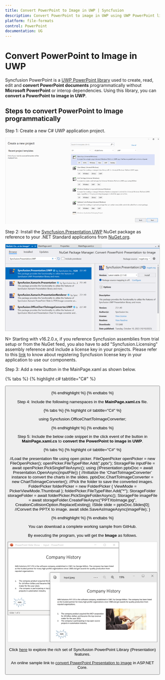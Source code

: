 ```yaml
---
title: Convert PowerPoint to Image in UWP | Syncfusion
description: Convert PowerPoint to image in UWP using UWP PowerPoint library (Presentation) without Microsoft PowerPoint or interop dependencies.
platform: file-formats
control: PowerPoint
documentation: UG
---
```


# Convert PowerPoint to Image in UWP

Syncfusion PowerPoint is a [UWP PowerPoint library](https://www.syncfusion.com/document-processing/powerpoint-framework/uwp/powerpoint-library) used to create, read, edit and **convert PowerPoint documents** programmatically without **Microsoft PowerPoint** or interop dependencies. Using this library, you can **convert a PowerPoint to image in UWP**.

## Steps to convert PowerPoint to Image programmatically

Step 1: Create a new C# UWP application project.

![Create UWP project](Workingwith_UWP/Project-Open-and-Save.png)

Step 2: Install the [Syncfusion.Presentation.UWP](https://www.nuget.org/packages/Syncfusion.Presentation.UWP) NuGet package as reference to your .NET Standard applications from [NuGet.org](https://www.nuget.org/).

![Install Syncfusion.Presentation.UWP Nuget Package](Workingwith_UWP/NuGet-Package-PPTXtoImage.png)

N> Starting with v16.2.0.x, if you reference Syncfusion assemblies from trial setup or from the NuGet feed, you also have to add "Syncfusion.Licensing" assembly reference and include a license key in your projects. Please refer to this [link](https://help.syncfusion.com/common/essential-studio/licensing/overview) to know about registering Syncfusion license key in your application to use our components.

Step 3: Add a new button in the MainPage.xaml as shown below.

{% tabs %}
{% highlight c# tabtitle="C#" %}

<Page
    x:Class="Convert_PowerPoint_Presentation_to_Image.MainPage"
    xmlns="http://schemas.microsoft.com/winfx/2006/xaml/presentation"
    xmlns:x="http://schemas.microsoft.com/winfx/2006/xaml"
    xmlns:local="using:Convert_PowerPoint_Presentation_to_Image"
    xmlns:d="http://schemas.microsoft.com/expression/blend/2008"
    xmlns:mc="http://schemas.openxmlformats.org/markup-compatibility/2006"
    mc:Ignorable="d"
    Background="{ThemeResource ApplicationPageBackgroundThemeBrush}">
    <Grid>
        <Button x:Name="button" Content="Convert PPTX to Image" Click="OnButtonClicked" HorizontalAlignment="Center" VerticalAlignment="Center"/>
    </Grid>
</Page>

{% endhighlight %}
{% endtabs %}

Step 4: Include the following namespaces in the **MainPage.xaml.cs** file.

{% tabs %}
{% highlight c# tabtitle="C#" %}

using Syncfusion.OfficeChartToImageConverter;

{% endhighlight %}
{% endtabs %}

Step 5: Include the below code snippet in the click event of the button in **MainPage.xaml.cs** to **convert the PowerPoint to image in UWP**.

{% tabs %}
{% highlight c# tabtitle="C#" %}

//Load the presentation file using open picker.
FileOpenPicker openPicker = new FileOpenPicker();
openPicker.FileTypeFilter.Add(".pptx");
StorageFile inputFile = await openPicker.PickSingleFileAsync();
using (IPresentation pptxDoc = await Presentation.OpenAsync(inputFile))
{
    //Initialize the ‘ChartToImageConverter’ instance to convert the charts in the slides.
    pptxDoc.ChartToImageConverter = new ChartToImageConverter();
    //Pick the folder to save the converted images.
    FolderPicker folderPicker = new FolderPicker
    {
        ViewMode = PickerViewMode.Thumbnail
    };
    folderPicker.FileTypeFilter.Add("*");
    StorageFolder storageFolder = await folderPicker.PickSingleFolderAsync();
    StorageFile imageFile = await storageFolder.CreateFileAsync("PPTXtoImage.jpg", CreationCollisionOption.ReplaceExisting);
    ISlide slide = pptxDoc.Slides[0];
    //Convert the PPTX to image.
    await slide.SaveAsImageAsync(imageFile);
} 

{% endhighlight %}
{% endtabs %}

You can download a complete working sample from GitHub.

By executing the program, you will get the **Image** as follows.

![Converted Image from PowerPoint in UWP](PPTXtoPDF_images/Output_PowerPoint_Presentation_to-Image.png)

Click [here](https://www.syncfusion.com/document-processing/powerpoint-framework/uwp) to explore the rich set of Syncfusion PowerPoint Library (Presentation) features. 

 An online sample link to [convert PowerPoint Presentation to image](https://ej2.syncfusion.com/aspnetcore/PowerPoint/PPTXToImage#/material3) in ASP.NET Core. 


